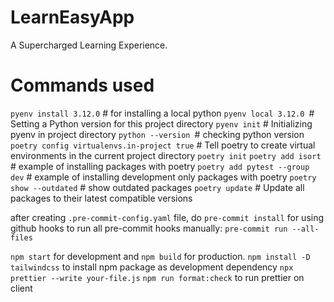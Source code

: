 # LearnEasyApp

A Supercharged Learning Experience.

# Commands used

`pyenv install 3.12.0` # for installing a local python
`pyenv local 3.12.0 `# Setting a Python version for this project directory
`pyenv init` # Initializing pyenv in project directory
`python --version `# checking python version
`poetry config virtualenvs.in-project true` # Tell poetry to create virtual environments in the current project directory
`poetry init`
`poetry add isort` # example of installing packages with poetry
`poetry add pytest --group dev` # example of installing development only packages with poetry
`poetry show --outdated` # show outdated packages
`poetry update` # Update all packages to their latest compatible versions

after creating `.pre-commit-config.yaml` file, do `pre-commit install` for using github hooks
to run all pre-commit hooks manually: `pre-commit run --all-files`

`npm start` for development and `npm build` for production.
`npm install -D tailwindcss` to install npm package as development dependency
`npx prettier --write your-file.js`
`npm run format:check` to run prettier on client
